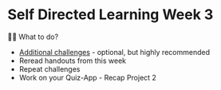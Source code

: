 # Self Directed Learning Week 3

🏋️‍♀️ What to do?

- [Additional challenges](challenges-self-directed-learning-week-3.md) - optional, but highly recommended
- Reread handouts from this week
- Repeat challenges
- Work on your Quiz-App - Recap Project 2
